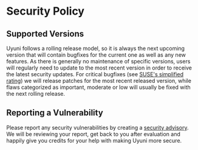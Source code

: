 # Security Policy

## Supported Versions

Uyuni follows a rolling release model, so it is always the next upcoming version that will contain bugfixes for the current one as well as any new features. As there is generally no maintenance of specific versions, users will regularly need to update to the most recent version in order to receive the latest security updates. For critical bugfixes (see [SUSE's simplified rating](https://www.suse.com/support/security/rating/)) we will release patches for the most recent released version, while flaws categorized as important, moderate or low will usually be fixed with the next rolling release.

## Reporting a Vulnerability

Please report any security vulnerabilities by creating a [security advisory](https://github.com/uyuni-project/uyuni/security/advisories/new). We will be reviewing your report, get back to you after evaluation and happily give you credits for your help with making Uyuni more secure.
